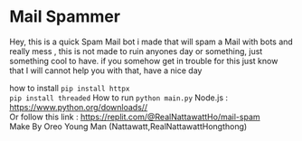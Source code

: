 # Mail Spammer
 Hey, this is a quick Spam Mail bot i made that will spam a Mail with bots and really mess , this is not made to ruin anyones day or something, just something cool to have. if you somehow get in trouble for this just know that I will cannot help you with that, have a nice day

how to install
```pip install httpx```<br>
```pip install threaded```
How to run
```python main.py```
Node.js : https://www.python.org/downloads//<br>
Or follow this link : https://replit.com/@RealNattawattHo/mail-spam<br>
Make By Oreo Young Man (Nattawatt,RealNattawattHongthong)
